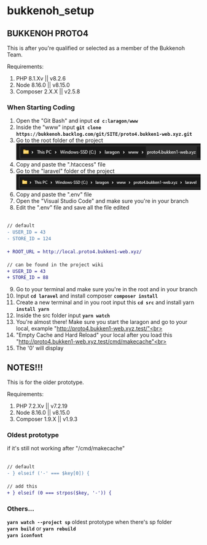 # bukkenoh_setup

## BUKKENOH PROTO4

This is after you're qualified or selected as a member of the Bukkenoh Team.

Requirements:
1. PHP 8.1.Xv || v8.2.6
2. Node 8.16.0 || v8.15.0
3. Composer 2.X.X || v2.5.8

### When Starting Coding 
1. Open the "Git Bash" and input __`cd c:laragon/www`__
2. Inside the "www" input __`git clone https://bukkenoh.backlog.com/git/SITE/proto4.bukken1-web.xyz.git`__
3. Go to the root folder of the project<br> ![image info](./setup_root_folder.jpg)
4. Copy and paste the ".htaccess" file<br>
5. Go to the "laravel" folder of the project<br> ![image info](./img_setup_bukkenoh_env.jpg)
6. Copy and paste the ".env" file<br>
7. Open the "Visual Studio Code" and make sure you're in your branch
8. Edit the ".env" file and save all the file edited
```diff

// default
- USER_ID = 43
- STORE_ID = 124

+ ROOT_URL = http://local.proto4.bukken1-web.xyz/

// can be found in the project wiki
+ USER_ID = 43
+ STORE_ID = 88

```
9. Go to your terminal and make sure you're in the root and in your branch<br>
10. Input __`cd laravel`__ and install composer __`composer install`__<br>
11. Create a new terminal and in you root input this __`cd src`__ and install yarn __`install yarn`__<br>
12. Inside the src folder input __`yarn watch`__
13. You're almost there! Make sure you start the laragon and go to your local, example "http://proto4.bukken1-web.xyz.test/"<br>
14. "Empty Cache and Hard Reload" your local after you load this "http://proto4.bukken1-web.xyz.test/cmd/makecache"<br>
15. The '0' will display

## NOTES!!!
This is for the older prototype.<br>

Requirements:
1. PHP 7.2.Xv || v7.2.19
2. Node 8.16.0 || v8.15.0
3. Composer 1.9.X || v1.9.3

### Oldest prototype
if it's still not working after "/cmd/makecache"<br>
```diff

// default
- } elseif ('-' === $key[0]) {

// add this
+ } elseif (0 === strpos($key, '-')) {

```

### Others...
__`yarn watch --project sp`__ oldest prototype when there's sp folder<br>
__`yarn build`__ or __`yarn rebuild`__<br>
__`yarn iconfont`__

